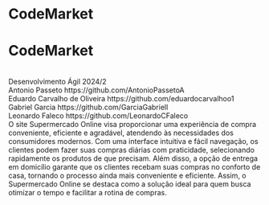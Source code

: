 # CodeMarket

<h1>CodeMarket</h1> <br>
Desenvolvimento Ágil 2024/2 <br>
Antonio Passeto https://github.com/AntonioPassetoA <br>
Eduardo Carvalho de Oliveira https://github.com/eduardocarvalhoo1 <br>
Gabriel Garcia https://github.com/GarciaGabriell <br>
Leonardo Faleco https://github.com/LeonardoCFaleco <br>
O site Supermercado Online visa proporcionar uma experiência de compra conveniente, eficiente e agradável, atendendo às necessidades dos consumidores modernos. Com uma interface intuitiva e fácil navegação, os clientes podem fazer suas compras diárias com praticidade, selecionando rapidamente os produtos de que precisam. Além disso, a opção de entrega em domicílio garante que os clientes recebam suas compras no conforto de casa, tornando o processo ainda mais conveniente e eficiente. Assim, o Supermercado Online se destaca como a solução ideal para quem busca otimizar o tempo e facilitar a rotina de compras.


